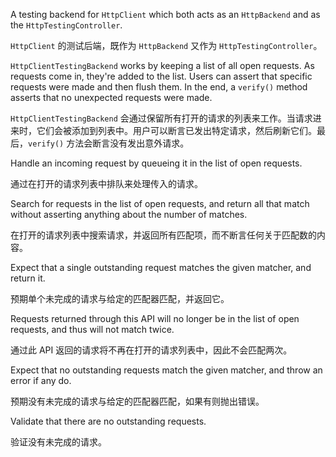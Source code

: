 A testing backend for `HttpClient` which both acts as an `HttpBackend`
and as the `HttpTestingController`.

`HttpClient` 的测试后端，既作为 `HttpBackend` 又作为 `HttpTestingController`。

`HttpClientTestingBackend` works by keeping a list of all open requests.
As requests come in, they're added to the list. Users can assert that specific
requests were made and then flush them. In the end, a `verify()` method asserts
that no unexpected requests were made.

`HttpClientTestingBackend`
会通过保留所有打开的请求的列表来工作。当请求进来时，它们会被添加到列表中。用户可以断言已发出特定请求，然后刷新它们。最后，`verify()`
方法会断言没有发出意外请求。

Handle an incoming request by queueing it in the list of open requests.

通过在打开的请求列表中排队来处理传入的请求。

Search for requests in the list of open requests, and return all that match
without asserting anything about the number of matches.

在打开的请求列表中搜索请求，并返回所有匹配项，而不断言任何关于匹配数的内容。

Expect that a single outstanding request matches the given matcher, and return
it.

预期单个未完成的请求与给定的匹配器匹配，并返回它。

Requests returned through this API will no longer be in the list of open requests,
and thus will not match twice.

通过此 API 返回的请求将不再在打开的请求列表中，因此不会匹配两次。

Expect that no outstanding requests match the given matcher, and throw an error
if any do.

预期没有未完成的请求与给定的匹配器匹配，如果有则抛出错误。

Validate that there are no outstanding requests.

验证没有未完成的请求。